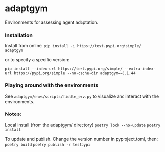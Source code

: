 # adaptgym

Environments for assessing agent adaptation.

### Installation

Install from online:
`pip install -i https://test.pypi.org/simple/ adaptgym`

or to specify a specific version:

`pip install --index-url https://test.pypi.org/simple/ --extra-index-url https://pypi.org/simple --no-cache-dir adaptgym==0.1.44`

### Playing around with the environments
See `adaptgym/envs/scripts/fiddle_env.py` to visualize and interact with the environments.


### Notes:

Local install (from the adaptgym/ directory)
`poetry lock --no-update`
`poetry install`

To update and publish. Change the version number in pyproject.toml, then:
`poetry build`
`poetry publish -r testpypi`

